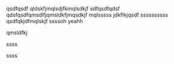 
qsdfqsdf
qldskfjmqlsdjfkmqlsdkjf
sdfqsdfqdsf
qdsfqsdfqmsdlfjqmsldkfjmqsdkjf
mqlsssss
jdkflkjqsdf
ssssssssss qsdfqkjdfmqlskjf
ssssoh yeahh


qmsldfkj

ssss


ssss

